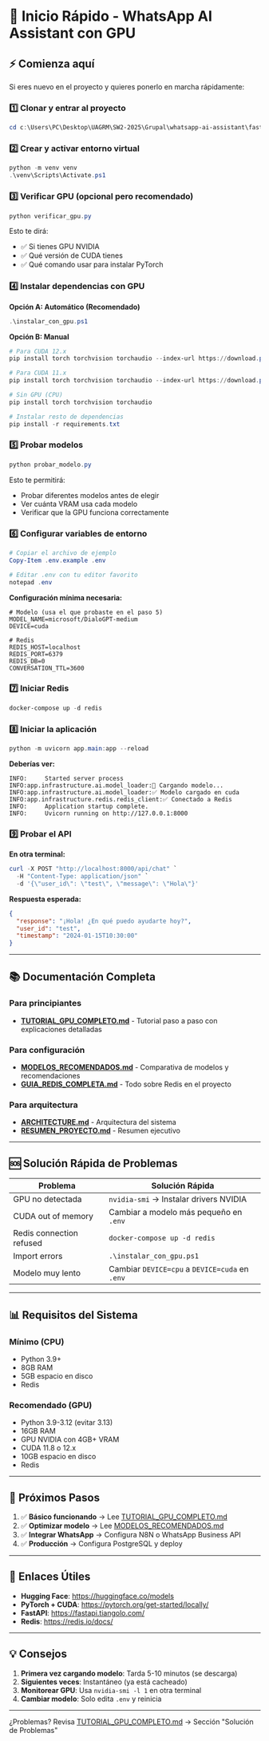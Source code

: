 # 🚀 Inicio Rápido - WhatsApp AI Assistant con GPU

## ⚡ Comienza aquí

Si eres nuevo en el proyecto y quieres ponerlo en marcha rápidamente:

### 1️⃣ Clonar y entrar al proyecto

```powershell
cd c:\Users\PC\Desktop\UAGRM\SW2-2025\Grupal\whatsapp-ai-assistant\fastapi-backend
```

### 2️⃣ Crear y activar entorno virtual

```powershell
python -m venv venv
.\venv\Scripts\Activate.ps1
```

### 3️⃣ Verificar GPU (opcional pero recomendado)

```powershell
python verificar_gpu.py
```

Esto te dirá:
- ✅ Si tienes GPU NVIDIA
- ✅ Qué versión de CUDA tienes
- ✅ Qué comando usar para instalar PyTorch

### 4️⃣ Instalar dependencias con GPU

**Opción A: Automático (Recomendado)**
```powershell
.\instalar_con_gpu.ps1
```

**Opción B: Manual**
```powershell
# Para CUDA 12.x
pip install torch torchvision torchaudio --index-url https://download.pytorch.org/whl/cu124

# Para CUDA 11.x
pip install torch torchvision torchaudio --index-url https://download.pytorch.org/whl/cu118

# Sin GPU (CPU)
pip install torch torchvision torchaudio

# Instalar resto de dependencias
pip install -r requirements.txt
```

### 5️⃣ Probar modelos

```powershell
python probar_modelo.py
```

Esto te permitirá:
- Probar diferentes modelos antes de elegir
- Ver cuánta VRAM usa cada modelo
- Verificar que la GPU funciona correctamente

### 6️⃣ Configurar variables de entorno

```powershell
# Copiar el archivo de ejemplo
Copy-Item .env.example .env

# Editar .env con tu editor favorito
notepad .env
```

**Configuración mínima necesaria:**
```env
# Modelo (usa el que probaste en el paso 5)
MODEL_NAME=microsoft/DialoGPT-medium
DEVICE=cuda

# Redis
REDIS_HOST=localhost
REDIS_PORT=6379
REDIS_DB=0
CONVERSATION_TTL=3600
```

### 7️⃣ Iniciar Redis

```powershell
docker-compose up -d redis
```

### 8️⃣ Iniciar la aplicación

```powershell
python -m uvicorn app.main:app --reload
```

**Deberías ver:**
```
INFO:     Started server process
INFO:app.infrastructure.ai.model_loader:🤖 Cargando modelo...
INFO:app.infrastructure.ai.model_loader:✅ Modelo cargado en cuda
INFO:app.infrastructure.redis.redis_client:✅ Conectado a Redis
INFO:     Application startup complete.
INFO:     Uvicorn running on http://127.0.0.1:8000
```

### 9️⃣ Probar el API

**En otra terminal:**
```powershell
curl -X POST "http://localhost:8000/api/chat" `
  -H "Content-Type: application/json" `
  -d '{\"user_id\": \"test\", \"message\": \"Hola\"}'
```

**Respuesta esperada:**
```json
{
  "response": "¡Hola! ¿En qué puedo ayudarte hoy?",
  "user_id": "test",
  "timestamp": "2024-01-15T10:30:00"
}
```

---

## 📚 Documentación Completa

### Para principiantes
- **[TUTORIAL_GPU_COMPLETO.md](TUTORIAL_GPU_COMPLETO.md)** - Tutorial paso a paso con explicaciones detalladas

### Para configuración
- **[MODELOS_RECOMENDADOS.md](MODELOS_RECOMENDADOS.md)** - Comparativa de modelos y recomendaciones
- **[GUIA_REDIS_COMPLETA.md](GUIA_REDIS_COMPLETA.md)** - Todo sobre Redis en el proyecto

### Para arquitectura
- **[ARCHITECTURE.md](ARCHITECTURE.md)** - Arquitectura del sistema
- **[RESUMEN_PROYECTO.md](RESUMEN_PROYECTO.md)** - Resumen ejecutivo

---

## 🆘 Solución Rápida de Problemas

| Problema | Solución Rápida |
|----------|-----------------|
| GPU no detectada | `nvidia-smi` → Instalar drivers NVIDIA |
| CUDA out of memory | Cambiar a modelo más pequeño en `.env` |
| Redis connection refused | `docker-compose up -d redis` |
| Import errors | `.\instalar_con_gpu.ps1` |
| Modelo muy lento | Cambiar `DEVICE=cpu` a `DEVICE=cuda` en `.env` |

---

## 📊 Requisitos del Sistema

### Mínimo (CPU)
- Python 3.9+
- 8GB RAM
- 5GB espacio en disco
- Redis

### Recomendado (GPU)
- Python 3.9-3.12 (evitar 3.13)
- 16GB RAM
- GPU NVIDIA con 4GB+ VRAM
- CUDA 11.8 o 12.x
- 10GB espacio en disco
- Redis

---

## 🎯 Próximos Pasos

1. ✅ **Básico funcionando** → Lee [TUTORIAL_GPU_COMPLETO.md](TUTORIAL_GPU_COMPLETO.md)
2. ✅ **Optimizar modelo** → Lee [MODELOS_RECOMENDADOS.md](MODELOS_RECOMENDADOS.md)
3. ✅ **Integrar WhatsApp** → Configura N8N o WhatsApp Business API
4. ✅ **Producción** → Configura PostgreSQL y deploy

---

## 🔗 Enlaces Útiles

- **Hugging Face**: https://huggingface.co/models
- **PyTorch + CUDA**: https://pytorch.org/get-started/locally/
- **FastAPI**: https://fastapi.tiangolo.com/
- **Redis**: https://redis.io/docs/

---

## 💡 Consejos

1. **Primera vez cargando modelo**: Tarda 5-10 minutos (se descarga)
2. **Siguientes veces**: Instantáneo (ya está cacheado)
3. **Monitorear GPU**: Usa `nvidia-smi -l 1` en otra terminal
4. **Cambiar modelo**: Solo edita `.env` y reinicia

---

¿Problemas? Revisa [TUTORIAL_GPU_COMPLETO.md](TUTORIAL_GPU_COMPLETO.md) → Sección "Solución de Problemas"
